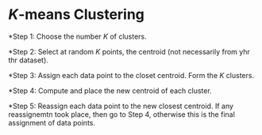 *K*-means Clustering
================

\*Step 1: Choose the number *K* of clusters.

\*Step 2: Select at random *K* points, the centroid (not necessarily from yhr thr dataset).

\*Step 3: Assign each data point to the closet centroid. Form the *K* clusters.

\*Step 4: Compute and place the new centroid of each cluster.

\*Step 5: Reassign each data point to the new closest centroid. If any reassignemtn took place, then go to Step 4, otherwise this is the final assignment of data points.
